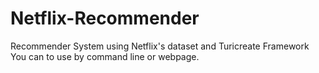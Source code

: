 # Netflix-Recommender
Recommender System using Netflix's dataset and Turicreate Framework
You can to use by command line or webpage.
